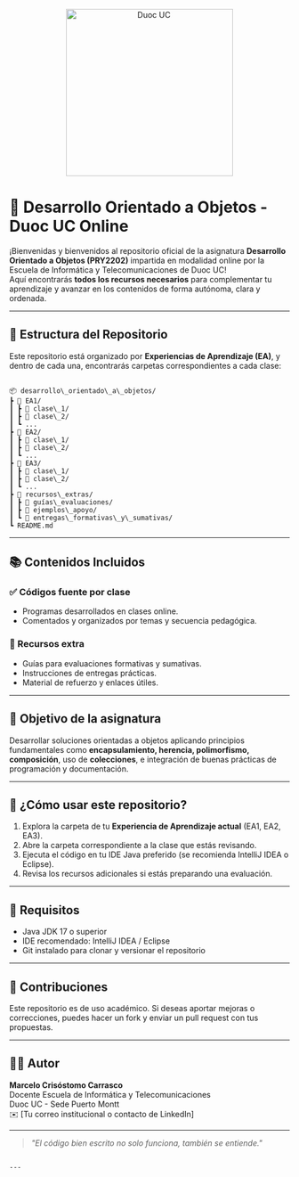 <p align="center">
  <img src="https://www.duoc.cl/wp-content/themes/wordpress-duoc-cl/images/logo-duoc.svg" alt="Duoc UC" width="300"/>
</p>

# 🧠 Desarrollo Orientado a Objetos - Duoc UC Online

¡Bienvenidas y bienvenidos al repositorio oficial de la asignatura **Desarrollo Orientado a Objetos (PRY2202)** impartida en modalidad online por la Escuela de Informática y Telecomunicaciones de Duoc UC!  
Aquí encontrarás **todos los recursos necesarios** para complementar tu aprendizaje y avanzar en los contenidos de forma autónoma, clara y ordenada.

---

## 📁 Estructura del Repositorio

Este repositorio está organizado por **Experiencias de Aprendizaje (EA)**, y dentro de cada una, encontrarás carpetas correspondientes a cada clase:

```

📦 desarrollo\_orientado\_a\_objetos/
┣ 📂 EA1/
┃ ┣ 📂 clase\_1/
┃ ┣ 📂 clase\_2/
┃ ┗ ...
┣ 📂 EA2/
┃ ┣ 📂 clase\_1/
┃ ┣ 📂 clase\_2/
┃ ┗ ...
┣ 📂 EA3/
┃ ┣ 📂 clase\_1/
┃ ┣ 📂 clase\_2/
┃ ┗ ...
┣ 📂 recursos\_extras/
┃ ┣ 📜 guías\_evaluaciones/
┃ ┣ 📜 ejemplos\_apoyo/
┃ ┗ 📜 entregas\_formativas\_y\_sumativas/
┗ README.md

```

---

## 📚 Contenidos Incluidos

### ✅ Códigos fuente por clase
- Programas desarrollados en clases online.
- Comentados y organizados por temas y secuencia pedagógica.

### 📝 Recursos extra
- Guías para evaluaciones formativas y sumativas.
- Instrucciones de entregas prácticas.
- Material de refuerzo y enlaces útiles.

---

## 🎯 Objetivo de la asignatura

Desarrollar soluciones orientadas a objetos aplicando principios fundamentales como **encapsulamiento, herencia, polimorfismo, composición**, uso de **colecciones**, e integración de buenas prácticas de programación y documentación.

---

## 🚀 ¿Cómo usar este repositorio?

1. Explora la carpeta de tu **Experiencia de Aprendizaje actual** (EA1, EA2, EA3).
2. Abre la carpeta correspondiente a la clase que estás revisando.
3. Ejecuta el código en tu IDE Java preferido (se recomienda IntelliJ IDEA o Eclipse).
4. Revisa los recursos adicionales si estás preparando una evaluación.

---

## 🧩 Requisitos

- Java JDK 17 o superior
- IDE recomendado: IntelliJ IDEA / Eclipse
- Git instalado para clonar y versionar el repositorio

---

## 🤝 Contribuciones

Este repositorio es de uso académico. Si deseas aportar mejoras o correcciones, puedes hacer un fork y enviar un pull request con tus propuestas.

---

## 👨‍🏫 Autor

**Marcelo Crisóstomo Carrasco**  
Docente Escuela de Informática y Telecomunicaciones  
Duoc UC - Sede Puerto Montt  
✉️ [Tu correo institucional o contacto de LinkedIn]

---

> _"El código bien escrito no solo funciona, también se entiende."_
```

---

